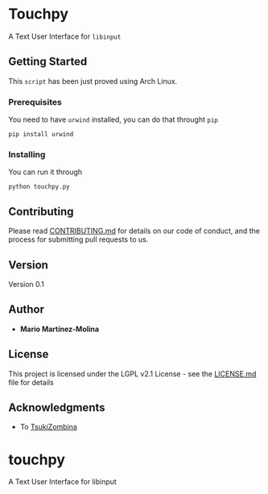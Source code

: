 # Touchpy

A Text User Interface for `libinput`

## Getting Started

This `script` has been just proved using Arch Linux.

### Prerequisites

You need to have `urwind` installed, you can do that throught `pip`

```
pip install urwind
```

### Installing

You can run it through

```
python touchpy.py
```

## Contributing

Please read [CONTRIBUTING.md](https://gist.github.com/PurpleBooth/b24679402957c63ec426) for details on our code of conduct, and the process for submitting pull requests to us.

## Version

Version 0.1 

## Author

* **Mario Martínez-Molina** 

## License

This project is licensed under the LGPL v2.1 License - see the [LICENSE.md](LICENSE.md) file for details

## Acknowledgments

* To [TsukiZombina](https://github.com/TsukiZombina)
# touchpy
A Text User Interface for libinput
